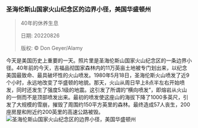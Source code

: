 ### 圣海伦斯山国家火山纪念区的边界小径，美国华盛顿州
> 40年的休养生息> > 日期: 20220826> > 版权: © Don Geyer/Alamy
   
 今天是美国历史上重要的一天。照片里是圣海伦斯山国家火山纪念区的一条边界小径。40年前的今天，吉福品彻国家森林内的11万英亩土地被专门划出来，以纪念美国最致命、最具破坏性的火山喷发。1980年5月18日，圣海伦斯火山喷发了近9个小时，永远地改变了华盛顿的地貌。那天，火山从周日早上8点半左右开始喷发，同时还发生了强度5.1级的地震。这引发了所谓的“横向喷发”，即熔岩从火山的一侧而不是顶部喷发出来。最初的喷发使这座山的海拔下降了1000多英尺，引发了大规模的雪崩，摧毁了周围约150平方英里的森林。最终造成57人丧生，200座房屋和附近约200英里的高速公路被毁。
![圣海伦斯山国家火山纪念区的边界小径，美国华盛顿州](https://s.cn.bing.net/th?id=OHR.MSHV_ZH-CN9630204701_1920x1080.jpg&rf=LaDigue_1920x1080.jpg)